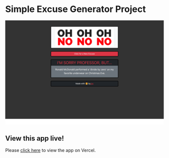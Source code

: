 # Simple Excuse Generator Project

![demo image](https://raw.githubusercontent.com/labs404/labs404-excuse-generator-vercel/main/src/img/snapshot.png)

## View this app live!

Please [click here](https://labs404-excuse-generator-vercel.vercel.app/) to view the app on Vercel.